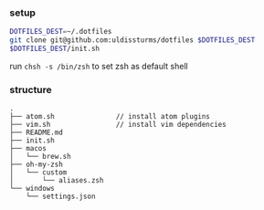 ### setup

```bash
DOTFILES_DEST=~/.dotfiles
git clone git@github.com:uldissturms/dotfiles $DOTFILES_DEST
$DOTFILES_DEST/init.sh
```

run ```chsh -s /bin/zsh``` to set zsh as default shell

### structure

```
.
├── atom.sh               // install atom plugins
├── vim.sh                // install vim dependencies
├── README.md
├── init.sh
├── macos
│   └── brew.sh
├── oh-my-zsh
│   └── custom
│       └── aliases.zsh
└── windows
    └── settings.json
```
